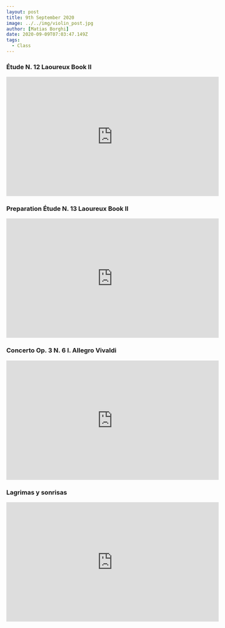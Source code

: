 ```yaml
---
layout: post
title: 9th September 2020
image: ../../img/violin_post.jpg
author: [Matias Borghi]
date: 2020-09-09T07:03:47.149Z
tags:
  - Class
---
```


### Étude N. 12 Laoureux Book II

<iframe width="560" height="315" src="https://www.youtube.com/embed/pGEDxrkmeFI" frameborder="0" allow="accelerometer; autoplay; encrypted-media; gyroscope; picture-in-picture" allowfullscreen></iframe>

### Preparation Étude N. 13 Laoureux Book II

<iframe width="560" height="315" src="https://www.youtube.com/embed/uNnvxbSRKa8" frameborder="0" allow="accelerometer; autoplay; encrypted-media; gyroscope; picture-in-picture" allowfullscreen></iframe>

### Concerto Op. 3 N. 6 I. Allegro Vivaldi

<iframe width="560" height="315" src="https://www.youtube.com/embed/FdpH-YOU6GU" frameborder="0" allow="accelerometer; autoplay; encrypted-media; gyroscope; picture-in-picture" allowfullscreen></iframe>

### Lagrimas y sonrisas 

<iframe width="560" height="315" src="https://www.youtube.com/embed/UCIdx7XnSG4" frameborder="0" allow="accelerometer; autoplay; encrypted-media; gyroscope; picture-in-picture" allowfullscreen></iframe>